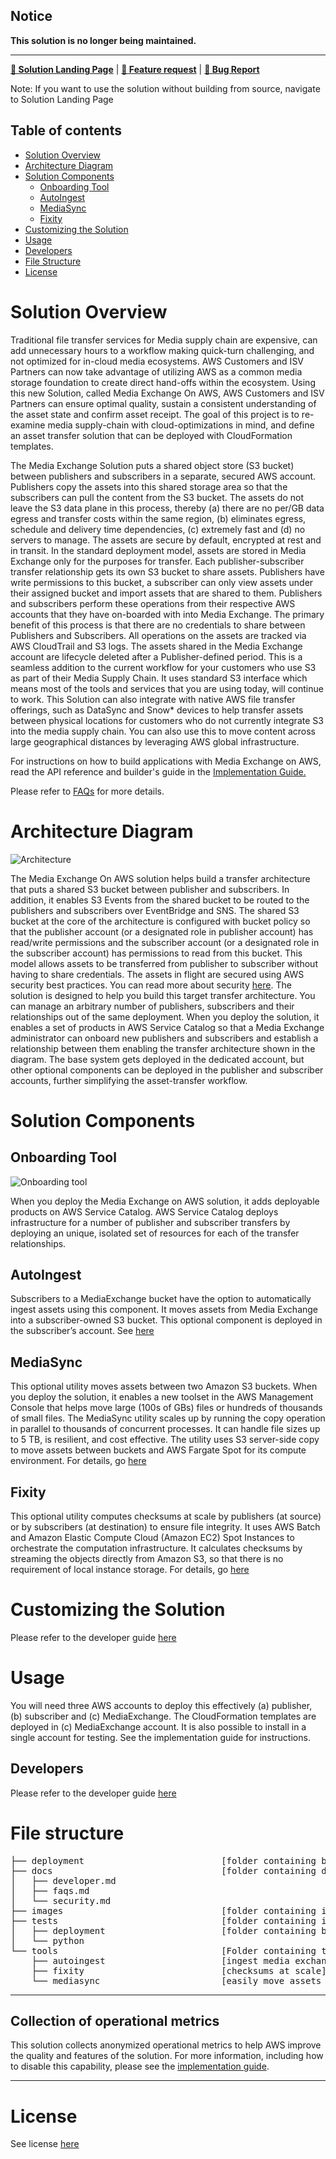 ## Notice

**This solution is no longer being maintained.**

---

**[🚀 Solution Landing Page](https://aws.amazon.com/solutions/implementations/media-exchange-on-aws/)** | **[🚧 Feature request](https://github.com/aws-solutions/media-exchange-on-aws/issues/new?assignees=&labels=feature-request%2C+enhancement&template=feature_request.md&title=)** | **[🐛 Bug Report](https://github.com/aws-solutions/media-exchange-on-aws/issues/new?assignees=&labels=bug%2C+triage&template=bug_report.md&title=)**

Note: If you want to use the solution without building from source, navigate to Solution Landing Page

## Table of contents

- [Solution Overview](#solution-overview)
- [Architecture Diagram](#architecture-diagram)
- [Solution Components](#solution-components)
  - [Onboarding Tool](#onboarding-tool)
  - [AutoIngest](#autoingest)
  - [MediaSync](#mediasync)
  - [Fixity](#fixity)
- [Customizing the Solution](#customizing-the-solution)
- [Usage](#usage)
- [Developers](#developers)
- [File Structure](#file-structure)
- [License](#license)

<a name="solution-overview"></a>

# Solution Overview

Traditional file transfer services for Media supply chain are expensive, can add unnecessary hours to a workflow making quick-turn challenging, and not optimized for in-cloud media ecosystems. AWS Customers and ISV Partners can now take advantage of utilizing AWS as a common media storage foundation to create direct hand-offs within the ecosystem. Using this new Solution, called Media Exchange On AWS, AWS Customers and ISV Partners can ensure optimal quality, sustain a consistent understanding of the asset state and confirm asset receipt. The goal of this project is to re-examine media supply-chain with cloud-optimizations in mind, and define an asset transfer solution that can be deployed with CloudFormation templates.

The Media Exchange Solution puts a shared object store (S3 bucket) between publishers and subscribers in a separate, secured AWS account. Publishers copy the assets into this shared storage area so that the subscribers can pull the content from the S3 bucket. The assets do not leave the S3 data plane in this process, thereby (a) there are no per/GB data egress and transfer costs within the same region, (b) eliminates egress, schedule and delivery time dependencies, (c) extremely fast and (d) no servers to manage. The assets are secure by default, encrypted at rest and in transit.
In the standard deployment model, assets are stored in Media Exchange only for the purposes for transfer. Each publisher-subscriber transfer relationship gets its own S3 bucket to share assets. Publishers have write permissions to this bucket, a subscriber can only view assets under their assigned bucket and import assets that are shared to them. Publishers and subscribers perform these operations from their respective AWS accounts that they have on-boarded with into Media Exchange. The primary benefit of this process is that there are no credentials to share between Publishers and Subscribers. All operations on the assets are tracked via AWS CloudTrail and S3 logs. The assets shared in the Media Exchange account are lifecycle deleted after a Publisher-defined period.
This is a seamless addition to the current workflow for your customers who use S3 as part of their Media Supply Chain. It uses standard S3 interface which means most of the tools and services that you are using today, will continue to work. This Solution can also integrate with native AWS file transfer offerings, such as DataSync and Snow\* devices to help transfer assets between physical locations for customers who do not currently integrate S3 into the media supply chain. You can also use this to move content across large geographical distances by leveraging AWS global infrastructure.

For instructions on how to build applications with Media Exchange on AWS, read the API reference and builder's guide in the [Implementation Guide.](https://docs.aws.amazon.com/solutions/latest/media-exchange-on-aws/welcome.html)

Please refer to [FAQs](docs/faqs.md) for more details.

<a name="architecture-diagram"></a>

# Architecture Diagram

![Architecture](images/main.png)

The Media Exchange On AWS solution helps build a transfer architecture that puts a shared S3 bucket between publisher and subscribers. In addition, it enables S3 Events from the shared bucket to be routed to the publishers and subscribers over EventBridge and SNS. The shared S3 bucket at the core of the architecture is configured with bucket policy so that the publisher account (or a designated role in publisher account) has read/write permissions and the subscriber account (or a designated role in the subscriber account) has permissions to read from this bucket. This model allows assets to be transferred from publisher to subscriber without having to share credentials. The assets in flight are secured using AWS security best practices. You can read more about security [here](docs/security.md).
The solution is designed to help you build this target transfer architecture. You can manage an arbitrary number of publishers, subscribers and their relationships out of the same deployment. When you deploy the solution, it enables a set of products in AWS Service Catalog so that a Media Exchange administrator can onboard new publishers and subscribers and establish a relationship between them enabling the transfer architecture shown in the diagram. The base system gets deployed in the dedicated account, but other optional components can be deployed in the publisher and subscriber accounts, further simplifying the asset-transfer workflow.

<a name="solution-components"></a>

# Solution Components

<a name="onboarding-tool"></a>

## Onboarding Tool

![Onboarding tool](images/sc.jpeg)

When you deploy the Media Exchange on AWS solution, it adds deployable products on AWS Service Catalog. AWS Service Catalog deploys infrastructure for a number of publisher and subscriber transfers by deploying an unique, isolated set of resources for each of the transfer relationships.

<a name="autoingest"></a>

## AutoIngest

Subscribers to a MediaExchange bucket have the option to automatically ingest assets using this component. It moves assets from Media Exchange into a subscriber-owned S3 bucket. This optional component is deployed in the subscriber’s account. See [here](source/cdk/lib/autoingest)

<a name="mediasync"></a>

## MediaSync

This optional utility moves assets between two Amazon S3 buckets. When you deploy the solution, it enables a new toolset in the AWS Management Console that helps move large (100s of GBs) files or hundreds of thousands of small files. The MediaSync utility scales up by running the copy operation in parallel to thousands of concurrent processes. It can handle file sizes up to 5 TB, is resilient, and cost effective. The utility uses S3 server-side copy to move assets between buckets and AWS Fargate Spot for its compute environment. For details, go [here](source/cdk/lib/mediasync)

<a name="fixity"></a>

## Fixity

This optional utility computes checksums at scale by publishers (at source) or by subscribers (at destination) to ensure file integrity. It uses AWS Batch and Amazon Elastic Compute Cloud (Amazon EC2) Spot Instances to orchestrate the computation infrastructure. It calculates checksums by streaming the objects directly from Amazon S3, so that there is no requirement of local instance storage. For details, go [here](source/cdk/lib/fixity)

<a name="customizing-the-solution"></a>

# Customizing the Solution

Please refer to the developer guide [here](docs/developer.md)

<a name="usage"></a>

# Usage

You will need three AWS accounts to deploy this effectively (a) publisher, (b) subscriber and (c) MediaExchange. The CloudFormation templates are deployed in (c) MediaExchange account. It is also possible to install in a single account for testing. See the implementation guide for instructions.

<a name="developers"></a>

## Developers

Please refer to the developer guide [here](docs/developer.md)

<a name="file-structure"></a>

# File structure

<pre>
├── deployment                          [folder containing build scripts]
├── docs                                [folder containing documentation]
│   ├── developer.md
│   ├── faqs.md
│   └── security.md
├── images                              [folder containing images]
├── tests                               [folder containing integration/system tests]
│   ├── deployment                      [folder containing build scripts for tests]
│   └── python
└── tools                               [Folder containing the optional tools/utilities]
    ├── autoingest                      [ingest media exchange assets into subscriber’s s3 bucket]
    ├── fixity                          [checksums at scale]
    └── mediasync                       [easily move assets between s3 buckets]
</pre>

<a name="license"></a>

---

## Collection of operational metrics

This solution collects anonymized operational metrics to help AWS improve the quality and features of the solution. For more information, including how to disable this capability, please see the [implementation guide](https://docs.aws.amazon.com/solutions/latest/media-exchange-on-aws/welcome.html).

---

# License

See license [here](https://github.com/aws-solutions/media-exchange-on-aws/blob/main/LICENSE.txt)
